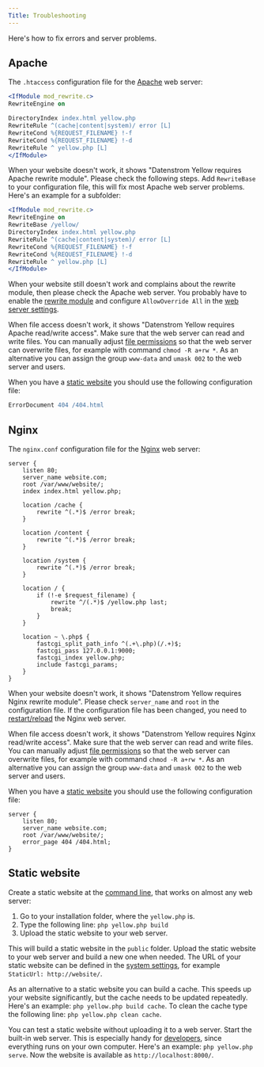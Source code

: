 ```yaml
---
Title: Troubleshooting
---
```

Here's how to fix errors and server problems.

## Apache

The `.htaccess` configuration file for the [Apache](http://httpd.apache.org) web server:

```apache
<IfModule mod_rewrite.c>
RewriteEngine on

DirectoryIndex index.html yellow.php
RewriteRule ^(cache|content|system)/ error [L]
RewriteCond %{REQUEST_FILENAME} !-f
RewriteCond %{REQUEST_FILENAME} !-d
RewriteRule ^ yellow.php [L]
</IfModule>
```

When your website doesn't work, it shows "Datenstrom Yellow requires Apache rewrite module". Please check the following steps. Add `RewriteBase` to your configuration file, this will fix most Apache web server problems. Here's an example for a subfolder:

```apache
<IfModule mod_rewrite.c>
RewriteEngine on
RewriteBase /yellow/
DirectoryIndex index.html yellow.php
RewriteRule ^(cache|content|system)/ error [L]
RewriteCond %{REQUEST_FILENAME} !-f
RewriteCond %{REQUEST_FILENAME} !-d
RewriteRule ^ yellow.php [L]
</IfModule>
```

When your website still doesn't work and complains about the rewrite module, then please check the Apache web server. You probably have to enable the [rewrite module](https://stackoverflow.com/questions/869092/how-to-enable-mod-rewrite-for-apache-2-2) and configure `AllowOverride All` in the [web server settings](https://stackoverflow.com/questions/18740419/how-to-set-allowoverride-all). 

When file access doesn't work, it shows "Datenstrom Yellow requires Apache read/write access".
Make sure that the web server can read and write files. You can manually adjust [file permissions](https://superuser.com/questions/51838/recursive-chmod-rw-for-files-rwx-for-directories) so that the web server can overwrite files, for example with command `chmod -R a+rw *`. As an alternative you can assign the group `www-data` and `umask 002` to the web server and users.

When you have a [static website](#static-website) you should use the following configuration file:

```apache
ErrorDocument 404 /404.html
```

## Nginx

The `nginx.conf` configuration file for the [Nginx](https://nginx.org/) web server:

```nginx
server {
    listen 80;
    server_name website.com;
    root /var/www/website/;
    index index.html yellow.php;

    location /cache {
        rewrite ^(.*)$ /error break;
    }

    location /content {
        rewrite ^(.*)$ /error break;
    }

    location /system {
        rewrite ^(.*)$ /error break;
    }

    location / {
        if (!-e $request_filename) {
            rewrite ^/(.*)$ /yellow.php last;
            break;
        }
    }

    location ~ \.php$ {
        fastcgi_split_path_info ^(.+\.php)(/.+)$;
        fastcgi_pass 127.0.0.1:9000;
        fastcgi_index yellow.php;
        include fastcgi_params;
    }
}
```

When your website doesn't work, it shows "Datenstrom Yellow requires Nginx rewrite module".
Please check `server_name` and `root` in the configuration file. If the configuration file has been changed, you need to [restart/reload](https://stackoverflow.com/questions/21292533/reload-nginx-configuration) the Nginx web server.

When file access doesn't work, it shows "Datenstrom Yellow requires Nginx read/write access". Make sure that the web server can read and write files. You can manually adjust [file permissions](https://superuser.com/questions/51838/recursive-chmod-rw-for-files-rwx-for-directories) so that the web server can overwrite files, for example with command `chmod -R a+rw *`. As an alternative you can assign the group `www-data` and `umask 002` to the web server and users.

When you have a [static website](#static-website) you should use the following configuration file:

```nginx
server {
    listen 80;
    server_name website.com;
    root /var/www/website/;
    error_page 404 /404.html;
}
```

## Static website

Create a static website at the [command line](https://github.com/datenstrom/yellow-extensions/tree/master/features/command), that works on almost any web server:

1. Go to your installation folder, where the `yellow.php` is.
2. Type the following line: `php yellow.php build`
3. Upload the static website to your web server.

This will build a static website in the `public` folder. Upload the static website to your web server and build a new one when needed. The URL of your static website can be defined in the [system settings](adjusting-system#system-settings), for example `StaticUrl: http://website/`.

As an alternative to a static website you can build a cache. This speeds up your website significantly, but the cache needs to be updated repeatedly. Here's an example: `php yellow.php build cache`. To clean the cache type the following line: `php yellow.php clean cache`.

You can test a static website without uploading it to a web server. Start the built-in web server. This is especially handy for [developers](api), since everything runs on your own computer. Here's an example: `php yellow.php serve`. Now the website is available as `http://localhost:8000/`.
